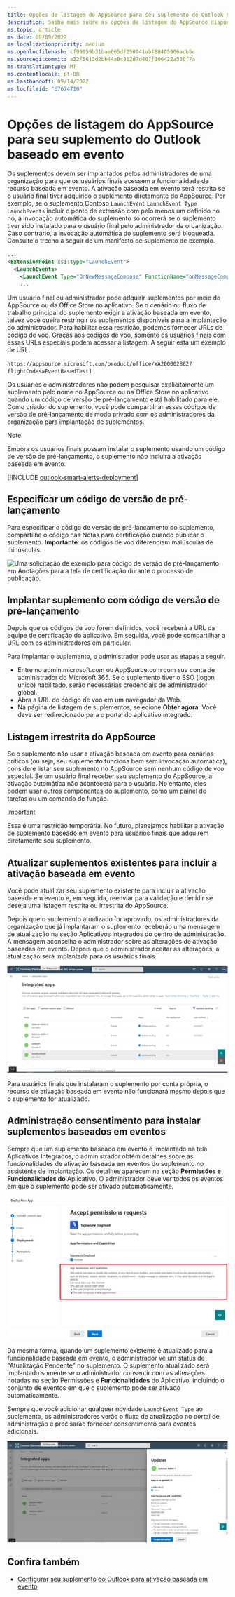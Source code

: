 ```yaml
---
title: Opções de listagem do AppSource para seu suplemento do Outlook baseado em evento
description: Saiba mais sobre as opções de listagem do AppSource disponíveis para seu suplemento do Outlook que implementa a ativação baseada em eventos.
ms.topic: article
ms.date: 09/09/2022
ms.localizationpriority: medium
ms.openlocfilehash: cf99959b31bae665df250941abf88405906acb5c
ms.sourcegitcommit: a32f5613d2bb44a8c812d7d407f106422a530f7a
ms.translationtype: MT
ms.contentlocale: pt-BR
ms.lasthandoff: 09/14/2022
ms.locfileid: "67674710"
---
```

# <a name="appsource-listing-options-for-your-event-based-outlook-add-in"></a>Opções de listagem do AppSource para seu suplemento do Outlook baseado em evento

Os suplementos devem ser implantados pelos administradores de uma organização para que os usuários finais acessem a funcionalidade de recurso baseada em evento. A ativação baseada em evento será restrita se o usuário final tiver adquirido o suplemento diretamente do [AppSource](https://appsource.microsoft.com). Por exemplo, se o suplemento Contoso `LaunchEvent` `LaunchEvent Type` `LaunchEvents` incluir o ponto de extensão com pelo menos um definido no nó, a invocação automática do suplemento só ocorrerá se o suplemento tiver sido instalado para o usuário final pelo administrador da organização. Caso contrário, a invocação automática do suplemento será bloqueada. Consulte o trecho a seguir de um manifesto de suplemento de exemplo.

```xml
...
<ExtensionPoint xsi:type="LaunchEvent">
  <LaunchEvents>
    <LaunchEvent Type="OnNewMessageCompose" FunctionName="onMessageComposeHandler"/>
    ...
```

Um usuário final ou administrador pode adquirir suplementos por meio do AppSource ou da Office Store no aplicativo. Se o cenário ou fluxo de trabalho principal do suplemento exigir a ativação baseada em evento, talvez você queira restringir os suplementos disponíveis para a implantação do administrador. Para habilitar essa restrição, podemos fornecer URLs de código de voo. Graças aos códigos de voo, somente os usuários finais com essas URLs especiais podem acessar a listagem. A seguir está um exemplo de URL.

`https://appsource.microsoft.com/product/office/WA200002862?flightCodes=EventBasedTest1`

Os usuários e administradores não podem pesquisar explicitamente um suplemento pelo nome no AppSource ou na Office Store no aplicativo quando um código de versão de pré-lançamento está habilitado para ele. Como criador do suplemento, você pode compartilhar esses códigos de versão de pré-lançamento de modo privado com os administradores da organização para implantação de suplementos.

> [!NOTE]
> Embora os usuários finais possam instalar o suplemento usando um código de versão de pré-lançamento, o suplemento não incluirá a ativação baseada em evento.

[!INCLUDE [outlook-smart-alerts-deployment](../includes/outlook-smart-alerts-deployment.md)]

## <a name="specify-a-flight-code"></a>Especificar um código de versão de pré-lançamento

Para especificar o código de versão de pré-lançamento do suplemento, compartilhe o código  nas Notas para certificação quando publicar o suplemento. **Importante**: os códigos de voo diferenciam maiúsculas de minúsculas.

![Uma solicitação de exemplo para código de versão de pré-lançamento em Anotações para a tela de certificação durante o processo de publicação.](../images/outlook-publish-notes-for-certification.png)

## <a name="deploy-add-in-with-flight-code"></a>Implantar suplemento com código de versão de pré-lançamento

Depois que os códigos de voo forem definidos, você receberá a URL da equipe de certificação do aplicativo. Em seguida, você pode compartilhar a URL com os administradores em particular.

Para implantar o suplemento, o administrador pode usar as etapas a seguir.

- Entre no admin.microsoft.com ou AppSource.com com sua conta de administrador do Microsoft 365. Se o suplemento tiver o SSO (logon único) habilitado, serão necessárias credenciais de administrador global.
- Abra a URL do código de voo em um navegador da Web.
- Na página de listagem de suplementos, selecione **Obter agora**. Você deve ser redirecionado para o portal do aplicativo integrado.

## <a name="unrestricted-appsource-listing"></a>Listagem irrestrita do AppSource

Se o suplemento não usar a ativação baseada em evento para cenários críticos (ou seja, seu suplemento funciona bem sem invocação automática), considere listar seu suplemento no AppSource sem nenhum código de voo especial. Se um usuário final receber seu suplemento do AppSource, a ativação automática não acontecerá para o usuário. No entanto, eles podem usar outros componentes do suplemento, como um painel de tarefas ou um comando de função.

> [!IMPORTANT]
> Essa é uma restrição temporária. No futuro, planejamos habilitar a ativação de suplemento baseado em evento para usuários finais que adquirem diretamente seu suplemento.

## <a name="update-existing-add-ins-to-include-event-based-activation"></a>Atualizar suplementos existentes para incluir a ativação baseada em evento

Você pode atualizar seu suplemento existente para incluir a ativação baseada em evento e, em seguida, reenviar para validação e decidir se deseja uma listagem restrita ou irrestrita do AppSource.

Depois que o suplemento atualizado for aprovado, os administradores da organização que já implantaram o suplemento receberão uma mensagem de atualização na seção Aplicativos integrados do centro de administração. A mensagem aconselha o administrador sobre as alterações de ativação baseadas em evento. Depois que o administrador aceitar as alterações, a atualização será implantada para os usuários finais.

![Notificações de atualização de aplicativo na tela "Aplicativos integrados".](../images/outlook-deploy-update-notification.png)

Para usuários finais que instalaram o suplemento por conta própria, o recurso de ativação baseada em evento não funcionará mesmo depois que o suplemento for atualizado.

## <a name="admin-consent-for-installing-event-based-add-ins"></a>Administração consentimento para instalar suplementos baseados em eventos

Sempre que um suplemento baseado em evento é implantado na tela Aplicativos Integrados, o administrador obtém detalhes sobre as funcionalidades de ativação baseada em eventos do suplemento no assistente de implantação. Os detalhes aparecem na seção **Permissões e Funcionalidades do** Aplicativo. O administrador deve ver todos os eventos em que o suplemento pode ser ativado automaticamente.

![A tela "Aceitar solicitações de permissões" ao implantar um novo aplicativo.](../images/outlook-deploy-accept-permissions-requests.png)

Da mesma forma, quando um suplemento existente é atualizado para a funcionalidade baseada em evento, o administrador vê um status de "Atualização Pendente" no suplemento. O suplemento atualizado será implantado somente se o administrador consentir com as alterações notadas na seção Permissões e **Funcionalidades** do Aplicativo, incluindo o conjunto de eventos em que o suplemento pode ser ativado automaticamente.

Sempre que você adicionar qualquer novidade `LaunchEvent Type` ao suplemento, os administradores verão o fluxo de atualização no portal de administração e precisarão fornecer consentimento para eventos adicionais.

![O fluxo "Atualizações" ao implantar um aplicativo atualizado.](../images/outlook-deploy-update-flow.png)

## <a name="see-also"></a>Confira também

- [Configurar seu suplemento do Outlook para ativação baseada em evento](autolaunch.md)
